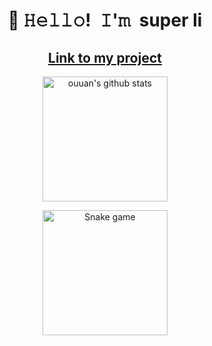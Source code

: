 <h1 align="center">👋 𝙷𝚎𝚕𝚕𝚘! 𝙸'𝚖 super li</h1>

<!-- 项目链接 -->
<h2 align="center">
  <a href="https://ssuperlilei.github.io/webTemplate/">Link to my project</a>
</h2>

<p align="center">
  <img alt="ouuan's github stats" height='200' src="https://github-readme-stats.vercel.app/api?username=ssuperlilei&show_icons=true&hide=stars&count_private=true">
</p>

<!-- 居中显示 assets/snake.svg -->
<p align="center">
  <img src="assets/snake.svg" alt="Snake game" height='200'>
</p>
<!-- 
**ssuperlilei/ssuperlilei** is a ✨ _special_ ✨ repository because its `README.md` (this file) appears on your GitHub profile.

Here are some ideas to get you started:

- 🔭 I’m currently working on ...
- 🌱 I’m currently learning ...
- 👯 I’m looking to collaborate on ...
- 🤔 I’m looking for help with ...
- 💬 Ask me about ...
- 📫 How to reach me: ...
- 😄 Pronouns: ...
- ⚡ Fun fact: ... -->
